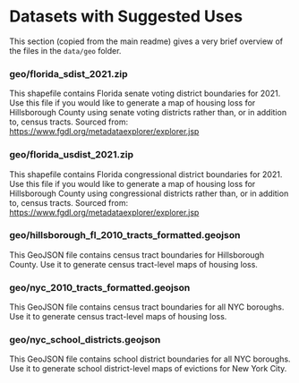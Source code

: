 # Datasets with Suggested Uses
This section (copied from the main readme) gives a very brief overview of the files in the `data/geo` folder.
### geo/florida_sdist_2021.zip
This shapefile contains Florida senate voting district boundaries for 2021. Use this file if you would like to generate a map of housing loss for Hillsborough County using senate voting districts rather than, or in addition to, census tracts. Sourced from: https://www.fgdl.org/metadataexplorer/explorer.jsp
### geo/florida_usdist_2021.zip
This shapefile contains Florida congressional district boundaries for 2021. Use this file if you would like to generate a map of housing loss for Hillsborough County using congressional districts rather than, or in addition to, census tracts. Sourced from: https://www.fgdl.org/metadataexplorer/explorer.jsp
### geo/hillsborough_fl_2010_tracts_formatted.geojson
This GeoJSON file contains census tract boundaries for Hillsborough County. Use it to generate census tract-level maps of housing loss.
### geo/nyc_2010_tracts_formatted.geojson
This GeoJSON file contains census tract boundaries for all NYC boroughs. Use it to generate census tract-level maps of housing loss.
### geo/nyc_school_districts.geojson
This GeoJSON file contains school district boundaries for all NYC boroughs. Use it to generate school district-level maps of evictions for New York City.
